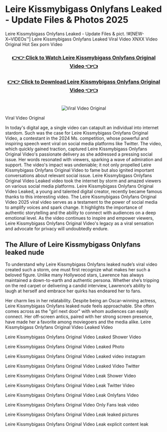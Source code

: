 # Leire Kissmybigass Onlyfans Leaked - Update Files & Photos 2025

Leire Kissmybigass Onlyfans Leaked - Update Files & pict. !#[NEW-X~VIDEOs™] Leire Kissmybigass Onlyfans Leaked Viral Video XNXX Video Original Hot Sex porn Video
<br>
<div align="center">
<h3><a href="https://links2leaks.com?utm_source=leirekissmybigass&utm_medium=gitlong" rel="nofollow">👉👉 Click to Watch Leire Kissmybigass Onlyfans Original Video 👈👈</a></h3>
<h3><a href="https://links2leaks.com?utm_source=leirekissmybigass&utm_medium=gitlong" rel="nofollow">👉👉 Click to Download Leire Kissmybigass Onlyfans Original Video 👈👈</a></h3>
<br>
<a href="https://links2leaks.com?utm_source=leirekissmybigass&utm_medium=gitlong" rel="nofollow"><img src="https://i.ibb.co/Gkj2r4b/banner.png" alt="Viral Video Original" style="max-width: 100%; display: inline-block;" data-target="animated-image.originalImage"></a>
</div>

Viral Video Original

In today's digital age, a single video can catapult an individual into internet stardom. Such was the case for Leire Kissmybigass Onlyfans Original Video, a contestant in the 2024 Ms. competition, whose powerful and inspiring speech went viral on social media platforms like Twitter.
The video, which quickly gained traction, captured Leire Kissmybigass Onlyfans Original Video's passionate delivery as she addressed a pressing social issue. Her words resonated with viewers, sparking a wave of admiration and support. The video's impact was undeniable; it not only propelled Leire Kissmybigass Onlyfans Original Video to fame but also ignited important conversations about relevant social issue.
Leire Kissmybigass Onlyfans Original Video Leaked video took the internet by storm and amazed viewers on various social media platforms. Leire Kissmybigass Onlyfans Original Video Leaked, a young and talented digital creator, recently became famous thanks to this interesting video.
The Leire Kissmybigass Onlyfans Original Video 2025 viral video serves as a testament to the power of social media to amplify voices and spark change. It highlights the importance of authentic storytelling and the ability to connect with audiences on a deep emotional level. As the video continues to inspire and empower viewers, Leire Kissmybigass Onlyfans Original Video's legacy as a viral sensation and advocate for privacy will undoubtedly endure.

<h2>The Allure of Leire Kissmybigass Onlyfans leaked nude</h2>


To understand why Leire Kissmybigass Onlyfans leaked nude’s viral video created such a storm, one must first recognize what makes her such a beloved figure. Unlike many Hollywood stars, Lawrence has always maintained a down-to-earth and authentic persona. Whether she’s tripping on the red carpet or delivering a candid interview, Lawrence’s ability to laugh at herself and embrace her quirks has endeared her to fans.

Her charm lies in her relatability. Despite being an Oscar-winning actress, Leire Kissmybigass Onlyfans leaked nude feels approachable. She often comes across as the "girl next door" with whom audiences can easily connect. Her off-screen antics, paired with her strong screen presence, have made her a favorite among moviegoers and the media alike.
Leire Kissmybigass Onlyfans Original Video Leaked Video

Leire Kissmybigass Onlyfans Original Video Leaked Shower Video

Leire Kissmybigass Onlyfans Original Video Leaked Photo

Leire Kissmybigass Onlyfans Original Video Leaked video instagram

Leire Kissmybigass Onlyfans Original Video Leaked Video Twitter

Leire Kissmybigass Onlyfans Original Video Leak Shower Video

Leire Kissmybigass Onlyfans Original Video Leak Twitter Video

Leire Kissmybigass Onlyfans Original Video Leak Onlyfans Video

Leire Kissmybigass Onlyfans Original Video Only Fans leak video

Leire Kissmybigass Onlyfans Original Video Leak leaked pictures

Leire Kissmybigass Onlyfans Original Video Leak explicit content leak